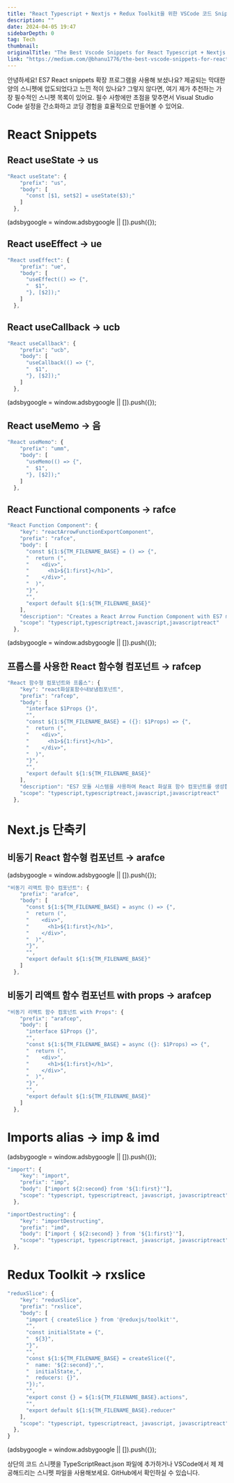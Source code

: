 ```yaml
---
title: "React Typescript + Nextjs + Redux Toolkit을 위한 VSCode 코드 Snippets들"
description: ""
date: 2024-04-05 19:47
sidebarDepth: 0
tag: Tech
thumbnail: 
originalTitle: "The Best Vscode Snippets for React Typescript + Nextjs + Redux Toolkit"
link: "https://medium.com/@bhanu1776/the-best-vscode-snippets-for-react-typescript-nextjs-redux-toolkit-e70db3ed3afd"
---
```



안녕하세요! ES7 React snippets 확장 프로그램을 사용해 보셨나요? 제공되는 막대한 양의 스니펫에 압도되었다고 느낀 적이 있나요? 그렇지 않다면, 여기 제가 추천하는 가장 필수적인 스니펫 목록이 있어요. 필수 사항에만 초점을 맞추면서 Visual Studio Code 설정을 간소화하고 코딩 경험을 효율적으로 만들어볼 수 있어요.

# React Snippets

## React useState → us

```js
"React useState": {
    "prefix": "us",
    "body": [
      "const [$1, set$2] = useState($3);"
    ]
  },
```

<!-- ui-log 수평형 -->
<ins class="adsbygoogle"
  style="display:block"
  data-ad-client="ca-pub-4877378276818686"
  data-ad-slot="9743150776"
  data-ad-format="auto"
  data-full-width-responsive="true"></ins>
<component is="script">
(adsbygoogle = window.adsbygoogle || []).push({});
</component>

## React useEffect → ue

```js
"React useEffect": {
    "prefix": "ue",
    "body": [
      "useEffect(() => {",
      "  $1",
      "}, [$2]);"
    ]
  },
```

## React useCallback → ucb

```js
"React useCallback": {
    "prefix": "ucb",
    "body": [
      "useCallback(() => {",
      "  $1",
      "}, [$2]);"
    ]
  },
```

<!-- ui-log 수평형 -->
<ins class="adsbygoogle"
  style="display:block"
  data-ad-client="ca-pub-4877378276818686"
  data-ad-slot="9743150776"
  data-ad-format="auto"
  data-full-width-responsive="true"></ins>
<component is="script">
(adsbygoogle = window.adsbygoogle || []).push({});
</component>

## React useMemo → 음

```js
"React useMemo": {
    "prefix": "umm",
    "body": [
      "useMemo(() => {",
      "  $1",
      "}, [$2]);"
    ]
  },
```

## React Functional components → rafce

```js
"React Function Component": {
    "key": "reactArrowFunctionExportComponent",
    "prefix": "rafce",
    "body": [
      "const ${1:${TM_FILENAME_BASE} = () => {",
      "  return (",
      "    <div>",
      "      <h1>${1:first}</h1>",
      "    </div>",
      "  )",
      "}",
      "",
      "export default ${1:${TM_FILENAME_BASE}"
    ],
    "description": "Creates a React Arrow Function Component with ES7 module system",
    "scope": "typescript,typescriptreact,javascript,javascriptreact"
  },
```

<!-- ui-log 수평형 -->
<ins class="adsbygoogle"
  style="display:block"
  data-ad-client="ca-pub-4877378276818686"
  data-ad-slot="9743150776"
  data-ad-format="auto"
  data-full-width-responsive="true"></ins>
<component is="script">
(adsbygoogle = window.adsbygoogle || []).push({});
</component>

## 프롭스를 사용한 React 함수형 컴포넌트 → rafcep

```js
"React 함수형 컴포넌트와 프롭스": {
    "key": "react화살표함수내보냄컴포넌트",
    "prefix": "rafcep",
    "body": [
      "interface $1Props {}",
      "",
      "const ${1:${TM_FILENAME_BASE} = ({}: $1Props) => {",
      "  return (",
      "    <div>",
      "      <h1>${1:first}</h1>",
      "    </div>",
      "  )",
      "}",
      "",
      "export default ${1:${TM_FILENAME_BASE}"
    ],
    "description": "ES7 모듈 시스템을 사용하여 React 화살표 함수 컴포넌트를 생성합니다.",
    "scope": "typescript,typescriptreact,javascript,javascriptreact"
  },
```

# Next.js 단축키

## 비동기 React 함수형 컴포넌트 → arafce

<!-- ui-log 수평형 -->
<ins class="adsbygoogle"
  style="display:block"
  data-ad-client="ca-pub-4877378276818686"
  data-ad-slot="9743150776"
  data-ad-format="auto"
  data-full-width-responsive="true"></ins>
<component is="script">
(adsbygoogle = window.adsbygoogle || []).push({});
</component>

```js
"비동기 리액트 함수 컴포넌트": {
    "prefix": "arafce",
    "body": [
      "const ${1:${TM_FILENAME_BASE} = async () => {",
      "  return (",
      "    <div>",
      "      <h1>${1:first}</h1>",
      "    </div>",
      "  )",
      "}",
      "",
      "export default ${1:${TM_FILENAME_BASE}"
    ]
  },
```

## 비동기 리액트 함수 컴포넌트 with props → arafcep

```js
"비동기 리액트 함수 컴포넌트 with Props": {
    "prefix": "arafcep",
    "body": [
      "interface $1Props {}",
      "",
      "const ${1:${TM_FILENAME_BASE} = async ({}: $1Props) => {",
      "  return (",
      "    <div>",
      "      <h1>${1:first}</h1>",
      "    </div>",
      "  )",
      "}",
      "",
      "export default ${1:${TM_FILENAME_BASE}"
    ]
  },
```

# Imports alias → imp & imd

<!-- ui-log 수평형 -->
<ins class="adsbygoogle"
  style="display:block"
  data-ad-client="ca-pub-4877378276818686"
  data-ad-slot="9743150776"
  data-ad-format="auto"
  data-full-width-responsive="true"></ins>
<component is="script">
(adsbygoogle = window.adsbygoogle || []).push({});
</component>

```js
"import": {
    "key": "import",
    "prefix": "imp",
    "body": ["import ${2:second} from '${1:first}'"],
    "scope": "typescript, typescriptreact, javascript, javascriptreact"
  },
```

```js
"importDestructing": {
    "key": "importDestructing",
    "prefix": "imd",
    "body": ["import { ${2:second} } from '${1:first}'"],
    "scope": "typescript, typescriptreact, javascript, javascriptreact"
  },
```

# Redux Toolkit → rxslice

```js
"reduxSlice": {
    "key": "reduxSlice",
    "prefix": "rxslice",
    "body": [
      "import { createSlice } from '@reduxjs/toolkit'",
      "",
      "const initialState = {",
      "  ${3}",
      "}",
      "",
      "const ${1:${TM_FILENAME_BASE} = createSlice({",
      "  name: '${2:second}',",
      "  initialState,",
      "  reducers: {}",
      "});",
      "",
      "export const {} = ${1:${TM_FILENAME_BASE}.actions",
      "",
      "export default ${1:${TM_FILENAME_BASE}.reducer"
    ],
    "scope": "typescript, typescriptreact, javascript, javascriptreact"
  },
}
```

<!-- ui-log 수평형 -->
<ins class="adsbygoogle"
  style="display:block"
  data-ad-client="ca-pub-4877378276818686"
  data-ad-slot="9743150776"
  data-ad-format="auto"
  data-full-width-responsive="true"></ins>
<component is="script">
(adsbygoogle = window.adsbygoogle || []).push({});
</component>

상단의 코드 스니펫을 TypeScriptReact.json 파일에 추가하거나 VSCode에서 제 제공해드리는 스니펫 파일을 사용해보세요. GitHub에서 확인하실 수 있습니다.